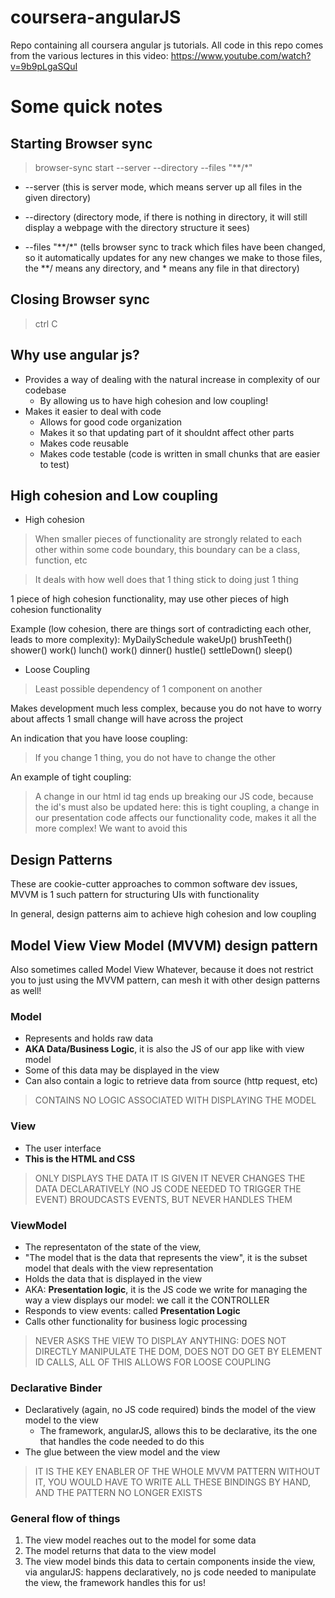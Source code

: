 # coursera-angularJS
Repo containing all coursera angular js tutorials. All code in this repo comes from the various lectures in this video: https://www.youtube.com/watch?v=9b9pLgaSQuI

# Some quick notes

## Starting Browser sync

> browser-sync start --server --directory --files "**/*"
 
- --server (this is server mode, which means server up all files in the given directory) 

- --directory (directory mode, if there is nothing in directory, it will still display a webpage with the directory structure it sees) 

- --files "**/*" (tells browser sync to track which files have been changed, so it automatically updates for any new changes we make to those files, the **/ means any directory, and * means any file in that directory)

## Closing Browser sync 

> ctrl C

## Why use angular js? 

- Provides a way of dealing with the natural increase in complexity of our codebase
    - By allowing us to have high cohesion and low coupling!
- Makes it easier to deal with code
    - Allows for good code organization
    - Makes it so that updating part of it shouldnt affect other parts
    - Makes code reusable 
    - Makes code testable (code is written in small chunks that are easier to test)

## High cohesion and Low coupling

- High cohesion

> When smaller pieces of functionality are strongly related to each other within some code boundary, this boundary can 
> be a class, function, etc

> It deals with how well does that 1 thing stick to doing just 1 thing 

1 piece of high cohesion functionality, may use other pieces of high cohesion functionality

Example (low cohesion, there are things sort of contradicting each other, leads to more complexity): 
MyDailySchedule
wakeUp()
brushTeeth()
shower()
work()
lunch()
work()
dinner()
hustle()
settleDown()
sleep()

- Loose Coupling

> Least possible dependency of 1 component on another

Makes development much less complex, because you do not have to worry about affects 1 small change will 
have across the project

An indication that you have loose coupling: 

> If you change 1 thing, you do not have to change the other

An example of tight coupling: 

> A change in our html id tag ends up breaking our JS code, because the id's must also 
> be updated here: this is tight coupling, a change in our presentation code affects our 
> functionality code, makes it all the more complex! We want to avoid this

## Design Patterns

These are cookie-cutter approaches to common software dev issues, MVVM is 1 such pattern for structuring UIs with 
functionality

In general, design patterns aim to achieve high cohesion and low coupling

## Model View View Model (MVVM) design pattern

Also sometimes called Model View Whatever, because it does not restrict you to just 
using the MVVM pattern, can mesh it with other design patterns as well!

### Model

- Represents and holds raw data
- __AKA Data/Business Logic__, it is also the JS of our app like with view model
- Some of this data may be displayed in the view
- Can also contain a logic to retrieve data from source (http request, etc)
> CONTAINS NO LOGIC ASSOCIATED WITH DISPLAYING THE MODEL

### View

- The user interface 
- __This is the HTML and CSS__
> ONLY DISPLAYS THE DATA IT IS GIVEN
> IT NEVER CHANGES THE DATA
> DECLARATIVELY (NO JS CODE NEEDED TO TRIGGER THE EVENT) BROUDCASTS EVENTS, BUT NEVER HANDLES THEM

### ViewModel 
- The representaton of the state of the view,
- "The model that is the data that represents the view", it is the subset model that deals with the view representation
- Holds the data that is displayed in the view
- AKA: __Presentation logic__, it is the JS code we write for managing the way a view displays our model: we call it the CONTROLLER
- Responds to view events: called __Presentation Logic__ 
- Calls other functionality for business logic processing
> NEVER ASKS THE VIEW TO DISPLAY ANYTHING: DOES NOT DIRECTLY MANIPULATE THE DOM, 
> DOES NOT DO GET BY ELEMENT ID CALLS, 
> ALL OF THIS ALLOWS FOR LOOSE COUPLING

### Declarative Binder

- Declaratively (again, no JS code required) binds the model of the view model to the view
    - The framework, angularJS, allows this to be declarative, its the one that handles the code needed to do this
- The glue between the view model and the view

> IT IS THE KEY ENABLER OF THE WHOLE MVVM PATTERN
> WITHOUT IT, YOU WOULD HAVE TO WRITE ALL THESE BINDINGS 
> BY HAND, AND THE PATTERN NO LONGER EXISTS

### General flow of things

1. The view model reaches out to the model for some data
2. The model returns that data to the view model
3. The view model binds this data to certain components inside the view, via angularJS: happens declaratively, no js code needed to manipulate the view, the framework handles this for us! 
